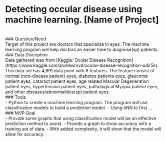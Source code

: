 # Detecting occular disease using machine learning. [Name of Project]
<br>
### Question/Need <br>
Target of this project are doctors that specialize in eyes. The machine learning program will help doctors an easier time to diagnose(sp) patients. 
<br>
### Data Discription <br>
Data gathered was from [Kaggle: Ocular Disease Recognition](https://www.kaggle.com/andrewmvd/ocular-disease-recognition-odir5k). 
This data set has 4,691 data point with 8 features. The feature consist of normal (non-disease patient) eyes, diabetes patients eyes, glaucoma patient eyes, cataract patient eyes, age related Macular Degeneration patient eyes, hypertension patient eyes, pathological Myopia patient eyes, and other diseases/abnormalities(sp) patient eyes. 
<br>
### Tools <br>
- Python to create a machine learning program. The program will use classification models to build a prediction model.
- Using kNN to first ... 
<br>
### MVP Goal <br>
- Provide some graphs that using classification model will be an effective prediction method to assist. 
- Provide a graph to show accuracy with a training set of data.
- With added complexity, it will show that the model will allow for accuracy.
